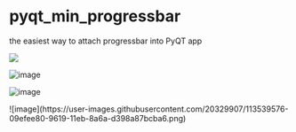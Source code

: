 # pyqt_min_progressbar
the easiest way to attach progressbar into PyQT app

<PyQT Progress bar>
<img src=(https://user-images.githubusercontent.com/20329907/113539356-9c43c280-9618-11eb-9d16-8b0df4361cb7.png)>
  
![image](https://user-images.githubusercontent.com/20329907/113539387-aebdfc00-9618-11eb-9038-2453ca608523.png)

![image](https://user-images.githubusercontent.com/20329907/113539549-fb093c00-9618-11eb-86d9-613594d73437.png)

<Console>
![image](https://user-images.githubusercontent.com/20329907/113539576-09efee80-9619-11eb-8a6a-d398a87bcba6.png)
